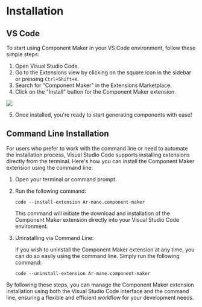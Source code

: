 # Installation

## VS Code

To start using Component Maker in your VS Code environment, follow these simple steps:

1. Open Visual Studio Code.
2. Go to the Extensions view by clicking on the square icon in the sidebar or pressing `Ctrl+Shift+X`.
3. Search for "Component Maker" in the Extensions Marketplace.
4. Click on the "Install" button for the Component Maker extension.

![](/images/install.png)

5. Once installed, you're ready to start generating components with ease!

## Command Line Installation

For users who prefer to work with the command line or need to automate the installation process, Visual Studio Code supports installing extensions directly from the terminal. Here's how you can install the Component Maker extension using the command line:

1. Open your terminal or command prompt.
2. Run the following command:

    ```shell
    code --install-extension Ar-mane.component-maker
    ```

    This command will initiate the download and installation of the Component Maker extension directly into your Visual Studio Code environment.

3. Uninstalling via Command Line: 

    If you wish to uninstall the Component Maker extension at any time, you can do so easily using the command line. Simply run the following command:

    ```shell
    code --uninstall-extension Ar-mane.component-maker
    ```

  

By following these steps, you can manage the Component Maker extension installation using both the Visual Studio Code interface and the command line, ensuring a flexible and efficient workflow for your development needs.
